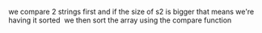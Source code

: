 we compare 2 strings first and if the size of s2 is bigger that means we're having it sorted
​
we then sort the array using the compare function